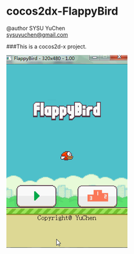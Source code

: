 cocos2dx-FlappyBird
===================
@author SYSU YuChen<br>
sysuyuchen@gmail.com

###This is a cocos2d-x project.
    

![github screen1](/images/bird.gif)
